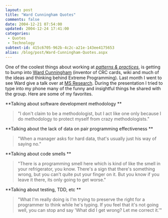 ```yaml
---
layout: post
title: "Ward Cunningham Quotes"
comments: false
date: 2004-12-21 07:54:00
updated: 2004-12-24 17:41:00
categories:
 - Quotes
 - Technology
subtext-id: 415c6705-962b-4c2c-a21e-143ee4175653
alias: /blog/post/Ward-Cunningham-Quotes.aspx
---
```



One of the coolest things about working at _[patterns & practices](http://www.microsoft.com/resources/practices/default.mspx)_, is getting to bump into [Ward Cunningham](http://c2.com/cgi/wiki?WardCunningham) (inventor of CRC cards, wiki and much of the ideas and thinking behind Extreme Programming). Last month I went to see Ward give a talk over at [MS Research](http://research.microsoft.com/). During the presentation I tried to type into my phone many of the funny and insightful things he shared with the group. Here are some of my favorites.

**Talking about software development methodology **

> "I don't claim to be a methodologist, but I act like one only because I do methodology to protect myself from crazy methodologists."

**Talking about the lack of data on pair programming effectiveness **

> "When a manager asks for hard data, that's usually just his way of saying no."

**Talking about code smells **

> "There is a programming smell here which is kind of like the smell in your refrigerator, you know. There's a sign that there's something wrong, but you can't quite put your finger on it. But you know if you leave it there, its only going to get worse."

**Talking about testing, TDD, etc **

> "What I'm really doing is I'm trying to preserve the right for a programmer to think while he's typing. If you feel that it's not going well, you can stop and say 'What did I get wrong? Let me correct it.'"
